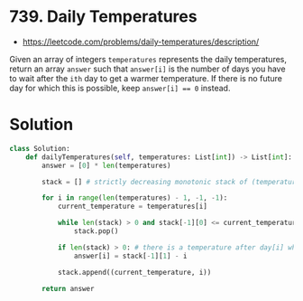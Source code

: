 # 739. Daily Temperatures

-   https://leetcode.com/problems/daily-temperatures/description/

Given an array of integers `temperatures` represents the daily temperatures, return an array `answer` such that `answer[i]` is the number of days you have to wait after the `ith` day to get a warmer temperature. If there is no future day for which this is possible, keep `answer[i] == 0` instead.

# Solution

```python
class Solution:
    def dailyTemperatures(self, temperatures: List[int]) -> List[int]:
        answer = [0] * len(temperatures)

        stack = [] # strictly decreasing monotonic stack of (temperature, index)

        for i in range(len(temperatures) - 1, -1, -1):
            current_temperature = temperatures[i]

            while len(stack) > 0 and stack[-1][0] <= current_temperature: # keep the stack strictly decreasing
                stack.pop()

            if len(stack) > 0: # there is a temperature after day[i] which is warmer
                answer[i] = stack[-1][1] - i

            stack.append((current_temperature, i))

        return answer
```
